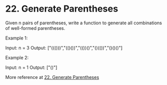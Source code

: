 # 22. Generate Parentheses


Given n pairs of parentheses, write a function to generate all combinations of well-formed parentheses.



Example 1:

Input: n = 3
Output: ["((()))","(()())","(())()","()(())","()()()"]

Example 2:

Input: n = 1
Output: ["()"]

More reference at [22. Generate Parentheses](https://leetcode.com/problems/generate-parentheses/)